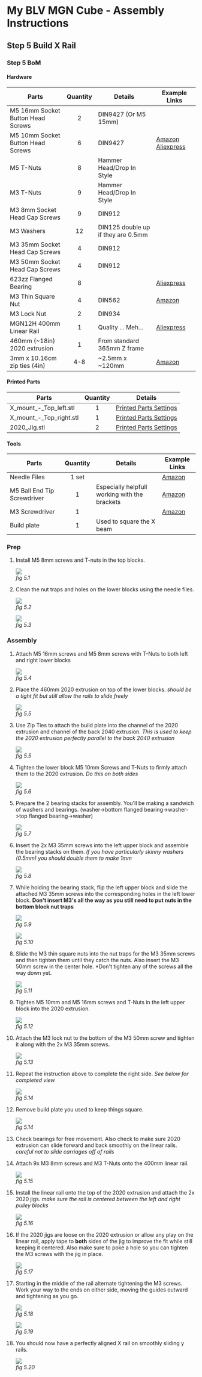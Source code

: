 # My BLV MGN Cube - Assembly Instructions

## Step 5 Build X Rail

### Step 5 BoM

#### Hardware
| Parts     | Quantity | Details | Example Links |
|-----------|:--------:|---------|---------------|
| M5 16mm Socket Button Head Screws | 2 | DIN9427 (Or M5 15mm) | |
| M5 10mm Socket Button Head Screws | 6 | DIN9427 | [Amazon](https://amzn.to/3txrazT) [Aliexpress](https://s.click.aliexpress.com/e/_ASWaER) |
| M5 T-Nuts | 8 | Hammer Head/Drop In Style | |
| M3 T-Nuts | 9 | Hammer Head/Drop In Style | |
| M3 8mm Socket Head Cap Screws | 9 | DIN912 | |
| M3 Washers | 12 | DIN125 double up if they are 0.5mm | |
| M3 35mm Socket Head Cap Screws | 4 | DIN912 | |
| M3 50mm Socket Head Cap Screws | 4 | DIN912 | |
| 623zz Flanged Bearing | 8 | | [Aliexpress](https://s.click.aliexpress.com/e/_AdhoaW) |
| M3 Thin Square Nut | 4 | DIN562 | [Amazon](https://amzn.to/2MPCNTI) |
| M3 Lock Nut | 2 | DIN934 | |
| MGN12H 400mm Linear Rail | 1 | Quality ... Meh... | [Aliexpress](https://www.aliexpress.com/item/32829826159.html?spm=a2g0s.9042311.0.0.27424c4dwPelhS) |
| 460mm (~18in) 2020 extrusion | 1 | From standard 365mm Z frame |
| 3mm x 10.16cm zip ties (4in)  | 4-8 | ~2.5mm x ~120mm | [Amazon](https://amzn.to/3p2nDaE) |

#### Printed Parts
| Parts     | Quantity | Details |
|-----------|:--------:|---------|
| X_mount_-_Top_left.stl | 1 | [Printed Parts Settings](../partsSettings) |
| X_mount_-_Top_right.stl | 1 | [Printed Parts Settings](../partsSettings) |
| 2020_Jig.stl | 2 | [Printed Parts Settings](../partsSettings) |

#### Tools
| Parts     | Quantity | Details | Example Links |
|-----------|:--------:|---------|---------------|
| Needle Files | 1 set | | [Amazon](https://amzn.to/3cTLQgR) |
| M5 Ball End Tip Screwdriver | 1 | Especially helpfull working with the brackets | [Amazon](https://amzn.to/36TSnEy) |
| M3 Screwdriver | 1 | | [Amazon](https://amzn.to/3qNmEgs) |
| Build plate | 1 | Used to square the X beam | |

### Prep
1. Install M5 8mm screws and T-nuts in the top blocks.

    ![](img/05-NutsInTops.jpeg)\
    *fig 5.1*

2. Clean the nut traps and holes on the lower blocks using the needle files.

    ![](img/05-CleanoutNutTraps.jpeg)\
    *fig 5.2*

    ![](img/05-FileLowerBlockHoles.jpeg)\
    *fig 5.3*

### Assembly

1. Attach M5 16mm screws and M5 8mm screws with T-Nuts to both left and right lower blocks

    ![](img/05-AttachLowerBlockNuts.jpeg)\
    *fig 5.4*

2. Place the 460mm 2020 extrusion on top of the lower blocks. *should be a tight fit but still allow the rails to slide freely*

    ![](img/05-attachXBar.jpeg)\
    *fig 5.5*

3. Use Zip Ties to attach the build plate into the channel of the 2020 extrusion and channel of the back 2040 extrusion. *This is used to keep the 2020 extrusion perfectly parallel to the back 2040 extrusion*

    ![](img/05-ziptieBuildPlate.jpeg)\
    *fig 5.5*

4. Tighten the lower block M5 10mm Screws and T-Nuts to firmly attach them to the 2020 extrusion. *Do this on both sides*

    ![](img/05-TightenLowerBlocks.jpeg)\
    *fig 5.6*

5. Prepare the 2 bearing stacks for assembly. You'll be making a sandwich of washers and bearings. (washer->bottom flanged bearing->washer->top flanged bearing->washer)

    ![](img/all-BearingStack.jpeg)\
    *fig 5.7*

6. Insert the 2x M3 35mm screws into the left upper block and assemble the bearing stacks on them. *If you have particularly skinny washers (0.5mm) you should double them to make 1mm*

    ![](img/05-TopBlockBearingStacks.jpeg)\
    *fig 5.8*

7. While holding the bearing stack, flip the left upper block and slide the attached M3 35mm screws into the corresponding holes in the left lower block. **Don't insert M3's all the way as you still need to put nuts in the bottom block nut traps**

    ![](img/05-HoldingBearingStacks.jpeg)\
    *fig 5.9*

    ![](img/05-InstallUpperBlock.jpeg)\
    *fig 5.10*

8. Slide the M3 thin square nuts into the nut traps for the M3 35mm screws and then tighten them until they catch the nuts. Also insert the M3 50mm screw in the center hole. *Don't tighten any of the screws all the way down yet.

    ![](img/05-NutsInTraps.jpeg)\
    *fig 5.11*

9. Tighten M5 10mm and M5 16mm screws and T-Nuts in the left upper block into the 2020 extrusion.

    ![](img/05-TightenM5.jpeg)\
    *fig 5.12*

10. Attach the M3 lock nut to the bottom of the M3 50mm screw and tighten it along with the 2x M3 35mm screws.

    ![](img/05-LowerBlockLockNut.jpeg)\
    *fig 5.13*

13. Repeat the instruction above to complete the right side. *See below for completed view*

    ![](img/05-FinishedLRBlocks.jpeg)\
    *fig 5.14*

14. Remove build plate you used to keep things square.

    ![](img/05-LRBlocksDone.jpeg)\
    *fig 5.14*

15. Check bearings for free movement. Also check to make sure 2020 extrusion can slide forward and back smoothly on the linear rails. *careful not to slide carriages off of rails*

16. Attach 9x M3 8mm screws and M3 T-Nuts onto the 400mm linear rail.

    ![](img/05-LinRailNuts.jpeg)\
    *fig 5.15*

17. Install the linear rail onto the top of the 2020 extrusion and attach the 2x 2020 jigs. *make sure the rail is centered between the left and right pulley blocks*

    ![](img/05-linearRailOnX.jpeg)\
    *fig 5.16*

18. If the 2020 jigs are loose on the 2020 extrusion or allow any play on the linear rail, apply tape to **both** sides of the jig to improve the fit while still keeping it centered. Also make sure to poke a hole so you can tighten the M3 screws with the jig in place.

    ![](img/05-TapeJig2.jpeg)\
    *fig 5.17*

19. Starting in the middle of the rail alternate tightening the M3 screws. Work your way to the ends on either side, moving the guides outward and tightening as you go.

    ![](img/05-TightenXrail.jpeg)\
    *fig 5.18*

    ![](img/05-XRailTightenOrder.jpeg)\
    *fig 5.19*

20. You should now have a perfectly aligned X rail on smoothly sliding y rails.

    ![](img/05-FinalXRail.jpeg)\
    *fig 5.20*




